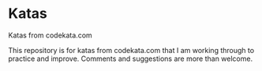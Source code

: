 # Katas
Katas from codekata.com

This repository is for katas from codekata.com that I am working through to practice and improve.
Comments and suggestions are more than welcome.
